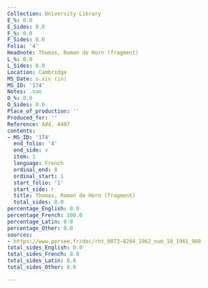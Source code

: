 ```yaml
---
Collection: University Library
E_%: 0.0
E_Sides: 0.0
F_%: 0.0
F_Sides: 0.0
Folia: '4'
Headnote: Thomas, Roman de Horn (fragment)
L_%: 0.0
L_Sides: 0.0
Location: Cambridge
MS_Date: s.xiv (in)
MS_ID: '174'
Notes: .nan
O_%: 0.0
O_Sides: 0.0
Place_of_production: ''
Produced_for: ''
Reference: Add. 4407
contents:
- MS_ID: '174'
  end_folio: '4'
  end_side: v
  item: 1
  language: French
  ordinal_end: 8
  ordinal_start: 1
  start_folio: '1'
  start_side: r
  title: Thomas, Roman de Horn (fragment)
  total_sides: 8.0
percentage_English: 0.0
percentage_French: 100.0
percentage_Latin: 0.0
percentage_Other: 0.0
sources:
- https://www.persee.fr/doc/rht_0073-8204_1962_num_10_1961_988
total_sides_English: 0.0
total_sides_French: 8.0
total_sides_Latin: 0.0
total_sides_Other: 0.0

---
```

